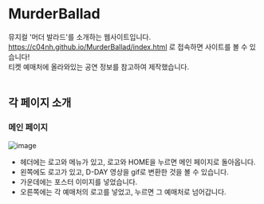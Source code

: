# MurderBallad
 
뮤지컬 '머더 발라드'를 소개하는 웹사이트입니다. <br>
https://c04nh.github.io/MurderBallad/index.html 로 접속하면 사이트를 볼 수 있습니다! <br>
티켓 예매처에 올라와있는 공연 정보를 참고하여 제작했습니다.<br><br>
## 각 페이지 소개
### 메인 페이지
![image](https://user-images.githubusercontent.com/80023397/145390697-7a23b3c1-e33a-41c8-a332-c29577d13e81.png)
- 헤더에는 로고와 메뉴가 있고, 로고와 HOME을 누르면 메인 페이지로 돌아옵니다. 
- 왼쪽에도 로고가 있고, D-DAY 영상을 gif로 변환한 것을 볼 수 있습니다.
- 가운데에는 포스터 이미지를 넣었습니다.
- 오른쪽에는 각 예매처의 로고를 넣었고, 누르면 그 예매처로 넘어갑니다.
